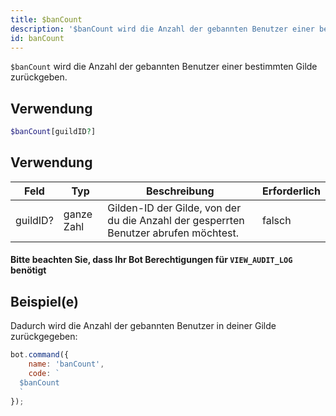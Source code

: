 ```yaml
---
title: $banCount
description: '$banCount wird die Anzahl der gebannten Benutzer einer bestimmten Gilde zurückgeben.'
id: banCount
---
```


`$banCount` wird die Anzahl der gebannten Benutzer einer bestimmten Gilde zurückgeben.

## Verwendung

```php
$banCount[guildID?]
```

## Verwendung

| Feld     | Typ        | Beschreibung                                                                         | Erforderlich |
| -------- | ---------- | ------------------------------------------------------------------------------------ | ------------ |
| guildID? | ganze Zahl | Gilden-ID der Gilde, von der du die Anzahl der gesperrten Benutzer abrufen möchtest. | falsch       |

#### Bitte beachten Sie, dass Ihr Bot Berechtigungen für `VIEW_AUDIT_LOG` benötigt

## Beispiel(e)

Dadurch wird die Anzahl der gebannten Benutzer in deiner Gilde zurückgegeben:

```javascript
bot.command({
    name: 'banCount',
    code: `
  $banCount
  `
});
```